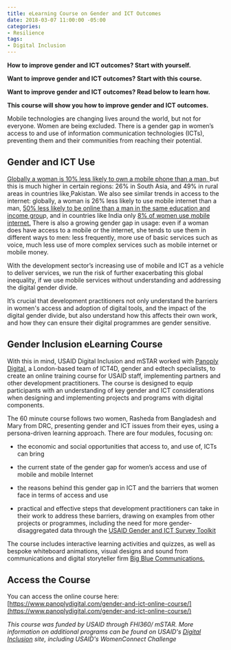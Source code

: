 ```yaml
---
title: eLearning Course on Gender and ICT Outcomes
date: 2018-03-07 11:00:00 -05:00
categories:
- Resilience
tags:
- Digital Inclusion
---
```


**How to improve gender and ICT outcomes? Start with yourself.**

**Want to improve gender and ICT outcomes? Start with this course.**

**Want to improve gender and ICT outcomes? Read below to learn how.**

**This course will show you how to improve gender and ICT outcomes.**

Mobile technologies are changing lives around the world, but not for everyone. Women are being excluded. There is a gender gap in women’s access to and use of information communication technologies (ICTs), preventing them and their communities from reaching their potential.

## Gender and ICT Use

[Globally a woman is 10% less likely to own a mobile phone than a man, ](https://www.gsma.com/mobilefordevelopment/wp-content/uploads/2018/02/GSMA_The_Mobile_Gender_Gap_Report_2018_Final_210218.pdf)but this is much higher in certain regions: 26% in South Asia, and 49% in rural areas in countries like[ ](https://www.gsma.com/mobilefordevelopment/wp-content/uploads/2018/02/GSMA_The_Mobile_Gender_Gap_Report_2018_Final_210218.pdf)Pakistan. We also see similar trends in access to the internet: globally, a woman is 26% less likely to use mobile internet than a man, [50% less likely to be online than a man in the same education and income grou](http://webfoundation.org/docs/2015/10/womens-rights-online_Report.pdf)p, and in countries like India only [8% of women use mobile internet.](https://www.gsma.com/mobilefordevelopment/wp-content/uploads/2018/02/GSMA_The_Mobile_Gender_Gap_Report_2018_Final_210218.pdf) There is also a growing gender gap in usage: even if a woman does have access to a mobile or the internet, she tends to use them in different ways to men: less frequently, more use of basic services such as voice, much less use of more complex services such as mobile internet or mobile money.

With the development sector’s increasing use of mobile and ICT as a vehicle to deliver services, we run the risk of further exacerbating this global inequality, if we use mobile services without understanding and addressing the digital gender divide.

It’s crucial that development practitioners not only understand the barriers in women's access and adoption of digital tools, and the impact of the digital gender divide, but also understand how this affects their own work, and how they can ensure their digital programmes are gender sensitive.

## Gender Inclusion eLearning Course

With this in mind, USAID Digital Inclusion and mSTAR worked with [Panoply Digital](https://www.panoplydigital.com/), a London-based team of ICT4D, gender and edtech specialists, to create an online training course for USAID staff, implementing partners and other development practitioners. The course is designed to equip participants with an understanding of key gender and ICT considerations when designing and implementing projects and programs with digital components.

The 60 minute course follows two women, Rasheda from Bangladesh and Mary from DRC, presenting gender and ICT issues from their eyes, using a persona-driven learning approach. There are four modules, focusing on:

* the economic and social opportunities that access to, and use of, ICTs can bring

* the current state of the gender gap for women’s access and use of mobile and mobile Internet

* the reasons behind this gender gap in ICT and the barriers that women face in terms of access and use

* practical and effective steps that development practitioners can take in their work to address these barriers, drawing on examples from other projects or programmes, including the need for more gender-disaggregated data through the [USAID Gender and ICT Survey Toolkit](https://www.usaid.gov/documents/15396/gender-and-ict-toolkit)

The course includes interactive learning activities and quizzes, as well as bespoke whiteboard animations, visual designs and sound from communications and digital storyteller firm [Big Blue Communications.](http://www.bigbluecomms.com/)

## Access the Course

You can access the online course here: [https://www.panoplydigital.com/gender-and-ict-online-course/](https://www.panoplydigital.com/gender-and-ict-online-course/)

*This course was funded by USAID through FHI360/ mSTAR. More information on additional programs can be found on USAID's [Digital Inclusion](http://inclusion.digitaldevelopment.org/digital-gender-divide) site, including USAID's WomenConnect Challenge*